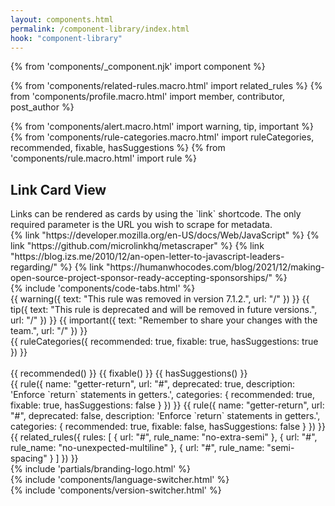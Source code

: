 ```yaml
---
layout: components.html
permalink: /component-library/index.html
hook: "component-library"
---
```


{% from 'components/_component.njk' import component %}


{% from 'components/related-rules.macro.html' import related_rules %}
{% from 'components/profile.macro.html' import member, contributor, post_author %}

{% from 'components/alert.macro.html' import warning, tip, important %}
{% from 'components/rule-categories.macro.html' import ruleCategories, recommended, fixable, hasSuggestions %}
{% from 'components/rule.macro.html' import rule %}


<div class="content-container grid">
    <div class="span-1-6">
        <h2>Link Card View</h2>
        Links can be rendered as cards by using the `link` shortcode. The only required parameter is the URL you wish to scrape for metadata.
    </div>
    <div class="span-7-12">
        {% link "https://developer.mozilla.org/en-US/docs/Web/JavaScript" %}
        {% link "https://github.com/microlinkhq/metascraper" %}
        {% link "https://blog.izs.me/2010/12/an-open-letter-to-javascript-leaders-regarding/" %}
        {% link "https://humanwhocodes.com/blog/2021/12/making-open-source-project-sponsor-ready-accepting-sponsorships/" %}
    </div>
</div>

<div class="content-container grid">
    <div class="span-7-12">{% include 'components/code-tabs.html' %}</div>
</div>


<div class="content-container grid">
    <div class="span-7-12">
        {{ warning({
            text: "This rule was removed in version 7.1.2.",
            url: "/"
        }) }}
        {{ tip({
            text: "This rule is deprecated and will be removed in future versions.",
            url: "/"
        }) }}
        {{ important({
            text: "Remember to share your changes with the team.",
            url: "/"
        }) }}
    </div>
</div>

<div class="content-container grid">
    <div class="span-7-12">
        {{ ruleCategories({
            recommended: true,
            fixable: true,
            hasSuggestions: true
        }) }}
        <br>
        <br>
        {{ recommended() }}
        {{ fixable() }}
        {{ hasSuggestions() }}
    </div>
</div>

<div class="content-container grid">
    <div class="span-7-12">
        {{ rule({
            name: "getter-return",
            url: "#",
            deprecated: true,
            description: 'Enforce `return` statements in getters.',
            categories: {
                recommended: true,
                fixable: true,
                hasSuggestions: false
            }
        }) }}
        {{ rule({
            name: "getter-return",
            url: "#",
            deprecated: false,
            description: 'Enforce `return` statements in getters.',
            categories: {
                recommended: true,
                fixable: false,
                hasSuggestions: false
            }
        }) }}
    </div>
</div>

<div class="content-container grid">
    <div class="span-7-12">
        {{ related_rules({
            rules: [
                {
                    url: "#",
                    rule_name: "no-extra-semi"
                },
                {
                    url: "#",
                    rule_name: "no-unexpected-multiline"
                },
                {
                    url: "#",
                    rule_name: "semi-spacing"
                }
            ]
        }) }}
    </div>
</div>

<div class="content-container grid">
    <div class="span-7-12">{% include 'partials/branding-logo.html' %}</div>
</div>

<div class="content-container grid">
    <div class="span-7-12">{% include 'components/language-switcher.html' %}</div>
</div>

<div class="content-container grid">
    <div class="span-7-12">{% include 'components/version-switcher.html' %}</div>
</div>
